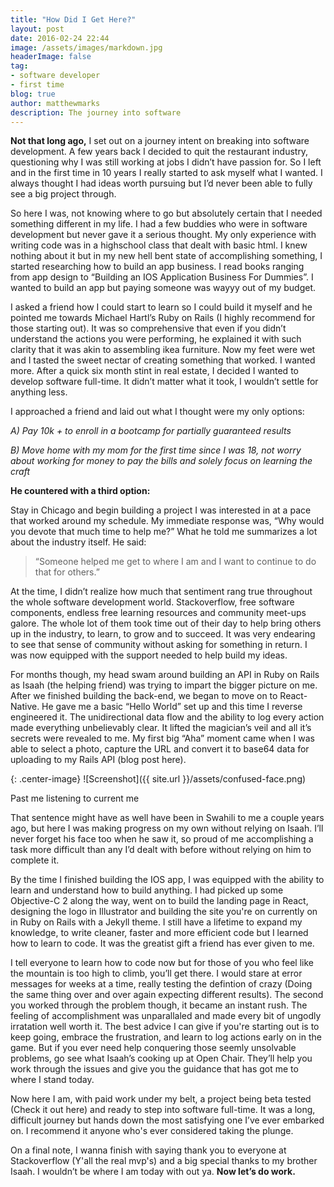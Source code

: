 ```yaml
---
title: "How Did I Get Here?"
layout: post
date: 2016-02-24 22:44
image: /assets/images/markdown.jpg
headerImage: false
tag:
- software developer
- first time
blog: true
author: matthewmarks
description: The journey into software
---
```



**Not that long ago,** I set out on a journey intent on breaking into software development.  A few years back I decided to quit the restaurant industry, questioning why I was still working at jobs I didn’t have passion for.  So I left and in the first time in 10 years I really started to ask myself what I wanted.  I always thought I had ideas worth pursuing but I’d never been able to fully see a big project through.

So here I was, not knowing where to go but absolutely certain that I needed something different in my life.  I  had a few buddies who were in software development but never gave it a serious thought.  My only experience with writing code was in a highschool class that dealt with basic html.  I knew nothing about it but  in my new hell bent state of accomplishing something, I started researching how to build an app business.  I read books ranging from app design to “Building an IOS Application Business For Dummies”.  I wanted to build an app but paying someone was wayyy out of my budget.

I asked a friend how I could start to learn so I could build it myself and he pointed me towards Michael Hartl’s Ruby on Rails (I highly recommend for those starting out).  It was so comprehensive that even if you didn’t understand the actions you were performing, he explained it with such clarity that it was akin to assembling ikea furniture.  Now my feet were wet and I tasted the sweet nectar of creating something that worked.  I wanted more.  After a quick six month stint in real estate, I decided I wanted to develop software full-time.  It didn’t matter what it took, I wouldn’t settle for anything less.

I approached a friend and laid out what I thought were my only options:

*A)  Pay 10k + to enroll in a bootcamp for partially guaranteed results*

*B)  Move home with my mom for the first time since I was 18, not worry about working for money to pay the bills and solely focus on learning the craft*

**He countered with a third option:**

Stay in Chicago and begin building a project I was interested in at a pace that worked around my schedule.  My immediate response was, “Why would you devote that much time to help me?”  What he told me summarizes a lot about the industry itself.  He said:  

>  “Someone helped me get to where I am and I want to continue to do that for others.”

At the time, I didn’t realize how much that sentiment rang true throughout the whole software development world.  Stackoverflow, free software components, endless free learning resources and community meet-ups galore.  The whole lot of them took time out of their day to help bring others up in the industry, to learn, to grow and to succeed.  It was very endearing to see that sense of community without asking for something in return.  I was now equipped with the support needed to help build my ideas.

For months though, my head swam around building an API in Ruby on Rails as Isaah (the helping friend) was trying to impart the bigger picture on me.  After we finished building the back-end, we began to move on to React-Native.  He gave me a basic “Hello World” set up and this time I reverse engineered it.  The unidirectional data flow and the ability to log every action made everything unbelievably clear.  It lifted the magician’s veil and all it’s secrets were revealed to me.  My first big “Aha” moment came when I was able to select a photo, capture the URL and convert it to base64 data for uploading to my Rails API (blog post here).

{: .center-image}
![Screenshot]({{ site.url }}/assets/confused-face.png)
<figcaption class="caption">Past me listening to current me</figcaption>  

That sentence might have as well have been in Swahili to me a couple years ago, but here I was making progress on my own without relying on Isaah.  I’ll never forget his face too when he saw it, so proud of me accomplishing a task more difficult than any I’d dealt with before without relying on him to complete it.  

By the time I finished building the IOS app, I was equipped with the ability to learn and understand how to build anything.  I had picked up some Objective-C 2 along the way, went on to build the landing page in React, designing the logo in Illustrator and building the site you're on currently on in Ruby on Rails with a Jekyll theme.  I still have a lifetime to expand my knowledge, to write cleaner, faster and more efficient code but I learned how to learn to code.  It was the greatist gift a friend has ever given to me.

I tell everyone to learn how to code now but for those of you who feel like the mountain is too high to climb, you’ll get there.   I would stare at error messages for weeks at a time, really testing the defintion of crazy (Doing the same thing over and over again expecting different results).  The second you worked through the problem though, it became an instant rush.  The feeling of accomplishment was unparallaled and made every bit of ungodly irratation well worth it. The best advice I can give if you're starting out is to keep going, embrace the frustration, and learn to log actions early on in the game.  But if you ever need help conquering those seemly unsolvable problems, go see what Isaah’s cooking up at Open Chair.  They’ll help you work through the issues and give you the guidance that has got me to where I stand today.  

Now here I am, with paid work under my belt, a project being beta tested (Check it out here) and ready to step into software full-time.  It was a long, difficult journey but hands down the most satisfying one I’ve ever embarked on.  I recommend it anyone who's ever considered taking the plunge.

On a final note, I wanna finish with saying thank you to everyone at Stackoverflow (Y'all the real mvp's) and a big special thanks to my brother Isaah.  I wouldn’t be where I am today with out ya.  **Now let’s do work.**
